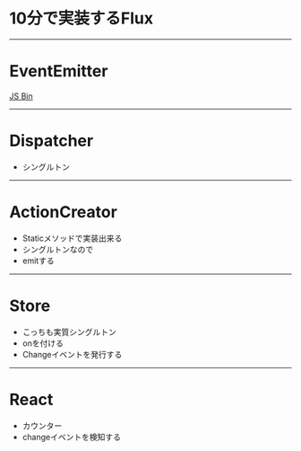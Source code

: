 # 10分で実装するFlux

----

# EventEmitter

<a class="jsbin-embed" href="http://jsbin.com/rutaso/1/embed?js,console">JS Bin</a><script src="http://static.jsbin.com/js/embed.js"></script>


----

# Dispatcher

- シングルトン

----

# ActionCreator

- Staticメソッドで実装出来る
- シングルトンなので
- emitする

----

# Store

- こっちも実質シングルトン
- onを付ける
- Changeイベントを発行する

----

# React

- カウンター
- changeイベントを検知する